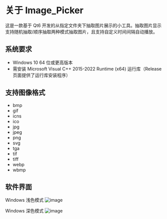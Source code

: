 # 关于 Image_Picker
这是一款基于 Qt6 开发的从指定文件夹下抽取图片展示的小工具。抽取图片显示支持随机抽取/顺序抽取两种模式抽取图片，且支持自定义时间间隔自动播放。  

## 系统要求
- Windows 10 64 位或更高版本
- 需安装 Microsoft Visual C++ 2015-2022 Runtime (x64) 运行库（Release 页面提供了运行库安装程序）

## 支持图像格式
- bmp
- gif
- icns
- ico
- jpg
- jpeg
- png
- svg
- tga
- tif
- tiff
- webp
- wbmp

## 软件界面
Windows 浅色模式
![image](https://github.com/user-attachments/assets/09297d77-cf52-4c37-af3f-3801c6fae564)

Windows 深色模式
![image](https://github.com/user-attachments/assets/0d47b5f6-a16e-4d69-91e8-9e1b4fc3aa5a)

